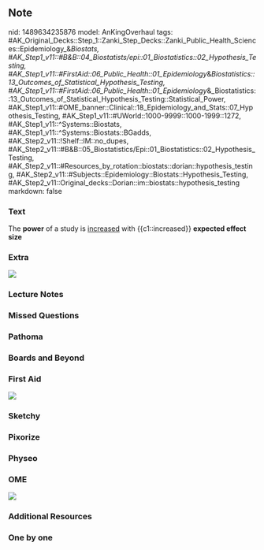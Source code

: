 ## Note
nid: 1489634235876
model: AnKingOverhaul
tags: #AK_Original_Decks::Step_1::Zanki_Step_Decks::Zanki_Public_Health_Sciences::Epidemiology_&_Biostats, #AK_Step1_v11::#B&B::04_Biostatists/epi::01_Biostatistics::02_Hypothesis_Testing, #AK_Step1_v11::#FirstAid::06_Public_Health::01_Epidemiology_&_Biostatistics::13_Outcomes_of_Statistical_Hypothesis_Testing, #AK_Step1_v11::#FirstAid::06_Public_Health::01_Epidemiology_&_Biostatistics::13_Outcomes_of_Statistical_Hypothesis_Testing::Statistical_Power, #AK_Step1_v11::#OME_banner::Clinical::18_Epidemiology_and_Stats::07_Hypothesis_Testing, #AK_Step1_v11::#UWorld::1000-9999::1000-1999::1272, #AK_Step1_v11::^Systems::Biostats, #AK_Step1_v11::^Systems::Biostats::BGadds, #AK_Step2_v11::!Shelf::IM::no_dupes, #AK_Step2_v11::#B&B::05_Biostatistics/Epi::01_Biostatistics::02_Hypothesis_Testing, #AK_Step2_v11::#Resources_by_rotation::biostats::dorian::hypothesis_testing, #AK_Step2_v11::#Subjects::Epidemiology::Biostats::Hypothesis_Testing, #AK_Step2_v11::Original_decks::Dorian::im::biostats::hypothesis_testing
markdown: false

### Text
The <b>power</b> of a study is <u>increased</u> with
{{c1::increased}} <b>expected effect size</b>

### Extra
<img src="paste-55860344651777.jpg">

### Lecture Notes


### Missed Questions


### Pathoma


### Boards and Beyond


### First Aid
<img src="tmp1AOaEH.png">

### Sketchy


### Pixorize


### Physeo


### OME
<div class="ome-widget">
  <a href=
  "https://onlinemeded.org/spa/epidemiology-and-stats/hypothesis-testing/acquire?ref=anki">
  <img src="_OME_AnkiFlashcards_Lesson_4.png"></a>
</div>

### Additional Resources


### One by one

